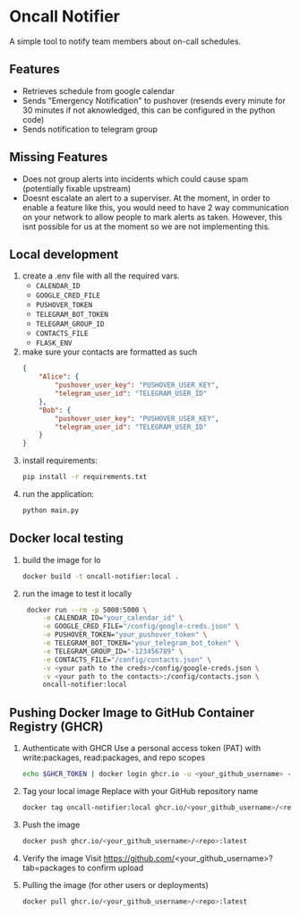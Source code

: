 # Oncall Notifier

A simple tool to notify team members about on-call schedules.

## Features

- Retrieves schedule from google calendar
- Sends "Emergency Notification" to pushover  (resends every minute for 30 minutes if not aknowledged, this can be configured in the python code)
- Sends notification to telegram group

## Missing Features

- Does not group alerts into incidents which could cause spam (potentially fixable upstream)
- Doesnt escalate an alert to a superviser. At the moment, in order to enable a feature like this, you would need to have 2 way communication on your network to allow people to mark alerts as taken. However, this isnt possible for us at the moment so we are not implementing this.

## Local development

1. create a .env file with all the required vars.
   - `CALENDAR_ID`
   - `GOOGLE_CRED_FILE`
   - `PUSHOVER_TOKEN`
   - `TELEGRAM_BOT_TOKEN`
   - `TELEGRAM_GROUP_ID`
   - `CONTACTS_FILE`
   - `FLASK_ENV`
2. make sure your contacts are formatted as such
    ```json
    {
        "Alice": {
            "pushover_user_key": "PUSHOVER_USER_KEY",
            "telegram_user_id": "TELEGRAM_USER_ID"
        },
        "Bob": {
            "pushover_user_key": "PUSHOVER_USER_KEY",
            "telegram_user_id": "TELEGRAM_USER_ID"
        }
    }
    ```
3. install requirements:
    ```bash
    pip install -r requirements.txt
    ```
4. run the application:
    ```bash
    python main.py
    ```

## Docker local testing
1. build the image for lo
    ```bash
    docker build -t oncall-notifier:local .
    ```

2. run the image to test it locally
   ```bash
    docker run --rm -p 5000:5000 \
        -e CALENDAR_ID="your_calendar_id" \
        -e GOOGLE_CRED_FILE="/config/google-creds.json" \
        -e PUSHOVER_TOKEN="your_pushover_token" \
        -e TELEGRAM_BOT_TOKEN="your_telegram_bot_token" \
        -e TELEGRAM_GROUP_ID="-123456789" \
        -e CONTACTS_FILE="/config/contacts.json" \
        -v <your path to the creds>/config/google-creds.json \
        -v <your path to the contacts>:/config/contacts.json \
        oncall-notifier:local
    ```

## Pushing Docker Image to GitHub Container Registry (GHCR)

1. Authenticate with GHCR
    Use a personal access token (PAT) with write:packages, read:packages, and repo scopes
    ```bash
    echo $GHCR_TOKEN | docker login ghcr.io -u <your_github_username> --password-stdin
    ```

2. Tag your local image
    Replace <repo> with your GitHub repository name
    ```bash
    docker tag oncall-notifier:local ghcr.io/<your_github_username>/<repo>:latest
    ```

3. Push the image
    ```bash
    docker push ghcr.io/<your_github_username>/<repo>:latest
    ```

4. Verify the image
    Visit https://github.com/<your_github_username>?tab=packages to confirm upload


5. Pulling the image (for other users or deployments)
    ```bash
    docker pull ghcr.io/<your_github_username>/<repo>:latest
    ```

